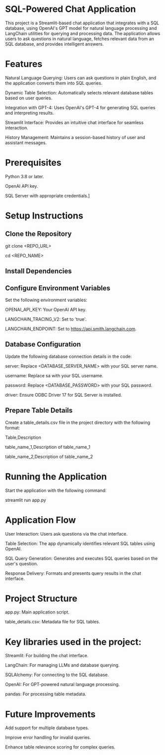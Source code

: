 # SQL-Powered Chat Application
This project is a Streamlit-based chat application that integrates with a SQL database, using OpenAI's GPT model for natural language processing and LangChain utilities for querying and processing data. The application allows users to ask questions in natural language, fetches relevant data from an SQL database, and provides intelligent answers.

# Features

Natural Language Querying: Users can ask questions in plain English, and the application converts them into SQL queries.

Dynamic Table Selection: Automatically selects relevant database tables based on user queries.

Integration with GPT-4: Uses OpenAI's GPT-4 for generating SQL queries and interpreting results.

Streamlit Interface: Provides an intuitive chat interface for seamless interaction.

History Management: Maintains a session-based history of user and assistant messages.

# Prerequisites

Python 3.8 or later.

OpenAI API key.

SQL Server with appropriate credentials.]

# Setup Instructions
## Clone the Repository
   
   git clone <REPO_URL>

   cd <REPO_NAME>

## Install Dependencies

## Configure Environment Variables

Set the following environment variables:

OPENAI_API_KEY: Your OpenAI API key.

LANGCHAIN_TRACING_V2: Set to 'true'.

LANGCHAIN_ENDPOINT: Set to https://api.smith.langchain.com.

## Database Configuration

Update the following database connection details in the code:

server: Replace <DATABASE_SERVER_NAME> with your SQL server name.

username: Replace sa with your SQL username.

password: Replace <DATABASE_PASSWORD> with your SQL password.

driver: Ensure ODBC Driver 17 for SQL Server is installed.

## Prepare Table Details

Create a table_details.csv file in the project directory with the following format:

Table,Description

table_name_1,Description of table_name_1

table_name_2,Description of table_name_2

# Running the Application

Start the application with the following command:

streamlit run app.py

# Application Flow

User Interaction: Users ask questions via the chat interface.

Table Selection: The app dynamically identifies relevant SQL tables using OpenAI.

SQL Query Generation: Generates and executes SQL queries based on the user's question.

Response Delivery: Formats and presents query results in the chat interface.

# Project Structure

app.py: Main application script.

table_details.csv: Metadata file for SQL tables.

# Key libraries used in the project:

Streamlit: For building the chat interface.

LangChain: For managing LLMs and database querying.

SQLAlchemy: For connecting to the SQL database.

OpenAI: For GPT-powered natural language processing.

pandas: For processing table metadata.

# Future Improvements

Add support for multiple database types.

Improve error handling for invalid queries.

Enhance table relevance scoring for complex queries.



